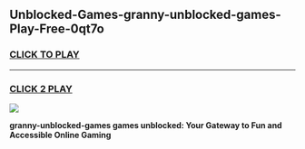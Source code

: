 
## Unblocked-Games-granny-unblocked-games-Play-Free-0qt7o
<h3>
<a href="https://premium76.site?title=granny-unblocked-games&ref=21A">CLICK TO PLAY</a></h3>
<hr>

<h3>
<a href="https://premium76.site?title=granny-unblocked-games&ref=21A">CLICK 2 PLAY</a>
  
</h3>

<a href="https://premium76.site?title=granny-unblocked-games&ref=21A"><img src="https://clearcache.store/games.png"></a>


**granny-unblocked-games games unblocked: Your Gateway to Fun and Accessible Online Gaming**
